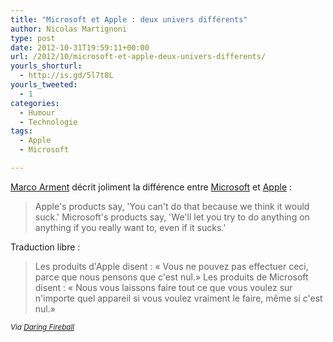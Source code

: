 ```yaml
---
title: "Microsoft et Apple : deux univers différents"
author: Nicolas Martignoni
type: post
date: 2012-10-31T19:59:11+00:00
url: /2012/10/microsoft-et-apple-deux-univers-differents/
yourls_shorturl:
  - http://is.gd/5l7t8L
yourls_tweeted:
  - 1
categories:
  - Humour
  - Technologie
tags:
  - Apple
  - Microsoft

---
```

[Marco Arment][1] décrit joliment la différence entre [Microsoft][2] et [Apple][3] :

> Apple's products say, 'You can't do that because we think it would suck.' Microsoft's products say, 'We'll let you try to do anything on anything if you really want to, even if it sucks.'

Traduction libre :

> Les produits d'Apple disent : « Vous ne pouvez pas effectuer ceci, parce que nous pensons que c'est nul.» Les produits de Microsoft disent : « Nous vous laissons faire tout ce que vous voulez sur n'importe quel appareil si vous voulez vraiment le faire, même si c'est nul.»

_<small>Via <a href="http://daringfireball.net/linked/2012/10/31/marco-surface">Daring Fireball</a></small>_

 [1]: http://www.marco.org/2012/10/26/an-alternate-universe
 [2]: http://microsoft.com/
 [3]: http://apple.com/

<!--more-->
